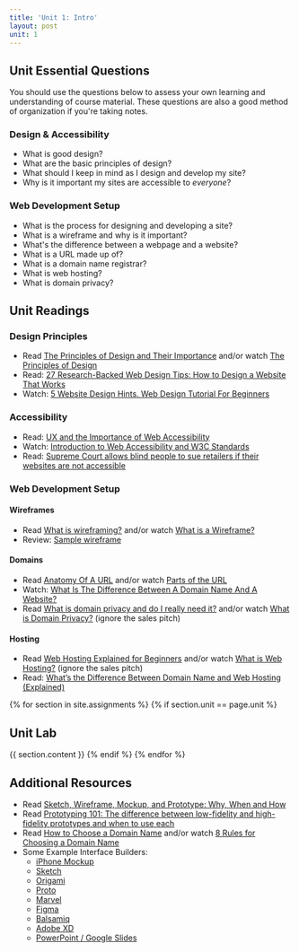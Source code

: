 ```yaml
---
title: 'Unit 1: Intro'
layout: post
unit: 1
---
```


## Unit Essential Questions
You should use the questions below to assess your own learning and understanding of course material. These questions are also a good method of organization if you're taking notes.

### Design & Accessibility
- What is good design?
- What are the basic principles of design?
- What should I keep in mind as I design and develop my site?
- Why is it important my sites are accessible to *everyone*?

### Web Development Setup 
- What is the process for designing and developing a site?
- What is a wireframe and why is it important?
- What's the difference between a webpage and a website?
- What is a URL made up of?
- What is a domain name registrar?
- What is web hosting?
- What is domain privacy?


## Unit Readings
### Design Principles
- Read [The Principles of Design and Their Importance](https://www.toptal.com/designers/ui/principles-of-design)
 and/or watch [The Principles of Design](https://www.youtube.com/watch?v=ZK86XQ1iFVs)
- Read: [27 Research-Backed Web Design Tips: How to Design a Website That Works](https://www.orbitmedia.com/blog/web-design-tips/)
- Watch: [5 Website Design Hints. Web Design Tutorial For Beginners](https://www.youtube.com/watch?v=j2G1IUpRiPY)

### Accessibility
- Read: [UX and the Importance of Web Accessibility](https://www.toptal.com/designers/ui/importance-web-accessibility)
- Watch: [Introduction to Web Accessibility and W3C Standards](https://www.youtube.com/watch?v=20SHvU2PKsM)
- Read: [Supreme Court allows blind people to sue retailers if their websites are not accessible](https://www.latimes.com/politics/story/2019-10-07/blind-person-dominos-ada-supreme-court-disabled)


### Web Development Setup 
#### Wireframes
- Read [What is wireframing?](https://www.experienceux.co.uk/faqs/what-is-wireframing/) and/or watch [What is a Wireframe?](https://www.youtube.com/watch?v=T0vt3nLZKks)
- Review: [Sample wireframe](https://justcoded.com/wp-content/uploads/2019/02/difference-between-mockups-wireframes-and-prototypes.png)

#### Domains
- Read [Anatomy Of A URL](https://websitebuilders.com/how-to/web-at-a-glance/url-anatomy/) and/or watch [Parts of the URL](https://www.youtube.com/watch?v=3ytQJvqzKu8)
- Watch: [What Is The Difference Between A Domain Name And A Website?](https://www.youtube.com/watch?v=BVoxVX__AdU)
- Read [What is domain privacy and do I really need it?](https://hostpapa.blog/security/domain-privacy-really-need/) and/or watch [What is Domain Privacy?](https://www.youtube.com/watch?v=UTcf0ryy3F0) (ignore the sales pitch)

#### Hosting
- Read [Web Hosting Explained for Beginners](https://www.hostinger.com/tutorials/what-is-web-hosting/) and/or watch [What is Web Hosting?](https://www.youtube.com/watch?v=qaMf4hHR2hg) (ignore the sales pitch)
- Read: [What’s the Difference Between Domain Name and Web Hosting (Explained)](https://www.wpbeginner.com/beginners-guide/whats-the-difference-between-domain-name-and-web-hosting-explained/)


{% for section in site.assignments %}
{% if section.unit == page.unit %}
## Unit Lab
{{ section.content }}
{% endif %}
{% endfor %}

## Additional Resources
- Read [Sketch, Wireframe, Mockup, and Prototype: Why, When and How](https://uxplanet.org/sketch-wireframe-mockup-and-prototype-why-when-and-how-29a25b3157c4)
- Read [Prototyping 101: The difference between low-fidelity and high-fidelity prototypes and when to use each](https://blog.adobe.com/en/publish/2017/11/29/prototyping-difference-low-fidelity-high-fidelity-prototypes-use)
- Read [How to Choose a Domain Name](https://websitesetup.org/choose-domain-name/) and/or watch [8 Rules for Choosing a Domain Name](https://www.youtube.com/watch?v=8r4Z3PizZ9g)
- Some Example Interface Builders:
	- [iPhone Mockup](http://iphonemockup.lkmc.ch/)
	- [Sketch](https://www.sketch.com)
	- [Origami](https://origami.design)
	- [Proto](http://proto.io)
	- [Marvel](https://marvelapp.com)
	- [Figma](http://figma.com)
	- [Balsamiq](https://balsamiq.com)
	- [Adobe XD](https://www.adobe.com/products/xd/learn/get-started/what-is-adobe-xd-used-for.html)
	- [PowerPoint / Google Slides](https://medium.com/@keynotopia/how-to-use-powerpoint-as-a-ui-prototyping-tool-cca0491b2be5)



<!-- ### Testing Accessibility

- How can I ensure my sites are accessible to everyone?

- Read: [The 6 Simplest Web Accessibility Tests Anyone Can Do](https://karlgroves.com/2013/09/05/the-6-simplest-web-accessibility-tests-anyone-can-do)
- Watch: [How I do an accessibility check -- A11ycasts #11](https://www.youtube.com/watch?v=cOmehxAU_4s)
- Check out [W3C's Markup Validation Service](http://validator.w3.org/) -->

<!-- 
 Lab 1 Out -->
